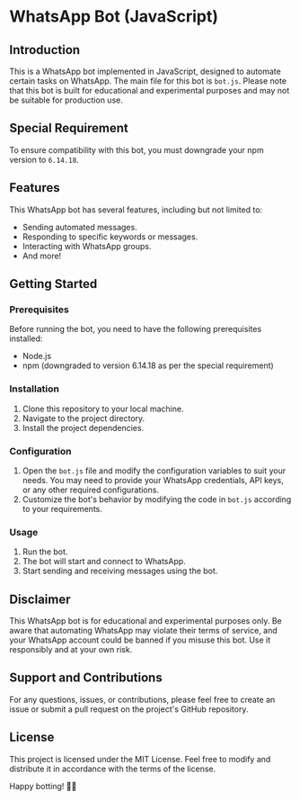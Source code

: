# WhatsApp Bot (JavaScript)

## Introduction

This is a WhatsApp bot implemented in JavaScript, designed to automate certain tasks on WhatsApp. The main file for this bot is `bot.js`. Please note that this bot is built for educational and experimental purposes and may not be suitable for production use.

## Special Requirement

To ensure compatibility with this bot, you must downgrade your npm version to `6.14.18`.

## Features

This WhatsApp bot has several features, including but not limited to:

- Sending automated messages.
- Responding to specific keywords or messages.
- Interacting with WhatsApp groups.
- And more!

## Getting Started

### Prerequisites

Before running the bot, you need to have the following prerequisites installed:

- Node.js
- npm (downgraded to version 6.14.18 as per the special requirement)

### Installation

1. Clone this repository to your local machine.
2. Navigate to the project directory.
3. Install the project dependencies.

### Configuration

1. Open the `bot.js` file and modify the configuration variables to suit your needs. You may need to provide your WhatsApp credentials, API keys, or any other required configurations.
2. Customize the bot's behavior by modifying the code in `bot.js` according to your requirements.

### Usage

1. Run the bot.
2. The bot will start and connect to WhatsApp.
3. Start sending and receiving messages using the bot.

## Disclaimer

This WhatsApp bot is for educational and experimental purposes only. Be aware that automating WhatsApp may violate their terms of service, and your WhatsApp account could be banned if you misuse this bot. Use it responsibly and at your own risk.

## Support and Contributions

For any questions, issues, or contributions, please feel free to create an issue or submit a pull request on the project's GitHub repository.

## License

This project is licensed under the MIT License. Feel free to modify and distribute it in accordance with the terms of the license.

Happy botting! 🤖📱

